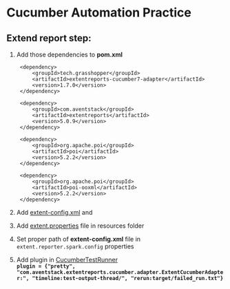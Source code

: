 # Cucumber Automation Practice

## Extend report step:

1. Add those dependencies to **pom.xml**

        <dependency>
            <groupId>tech.grasshopper</groupId>
            <artifactId>extentreports-cucumber7-adapter</artifactId>
            <version>1.7.0</version>
        </dependency>

        <dependency>
            <groupId>com.aventstack</groupId>
            <artifactId>extentreports</artifactId>
            <version>5.0.9</version>
        </dependency>

        <dependency>
            <groupId>org.apache.poi</groupId>
            <artifactId>poi</artifactId>
            <version>5.2.2</version>
        </dependency>

        <dependency>
            <groupId>org.apache.poi</groupId>
            <artifactId>poi-ooxml</artifactId>
            <version>5.2.2</version>
        </dependency>

2. Add [extent-config.xml](https://github.com/sakib-75/Cucumber-Automation-Practice/blob/main/src/main/resources/extent-config.xml) and
3. Add [extent.properties](https://github.com/sakib-75/Cucumber-Automation-Practice/blob/main/src/main/resources/extent.properties) file in resources folder
4. Set proper path of **extent-config.xml** file in `extent.reporter.spark.config` properties
5. Add plugin in [CucumberTestRunner](https://github.com/sakib-75/Cucumber-Automation-Practice/blob/main/src/test/java/test_runner/CucumberTestRunner.java) </br>
   **`plugin = {"pretty", "com.aventstack.extentreports.cucumber.adapter.ExtentCucumberAdapter:",
   "timeline:test-output-thread/", "rerun:target/failed_run.txt"}`**
